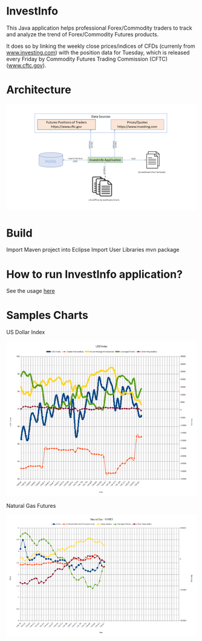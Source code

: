 # InvestInfo
This Java application helps professional Forex/Commodity traders to track and analyze the trend of Forex/Commodity Futures products.

It does so by linking the weekly close prices/indices of CFDs (currenly from www.investing.com) with the position data for Tuesday, which is released every Friday by
Commodity Futures Trading Commission (CFTC) (www.cftc.gov).

# Architecture
![Architecture](images/investinfo.png)

# Build
Import Maven project into Eclipse
Import User Libraries
mvn package

# How to run InvestInfo application?
See the usage [here](HELP.md)

# Samples Charts
US Dollar Index

![US Dollar Index](samples/usd-index-net-long.png)

Natural Gas Futures

![Natural Gas](samples/ng-ny-net-long.png)

